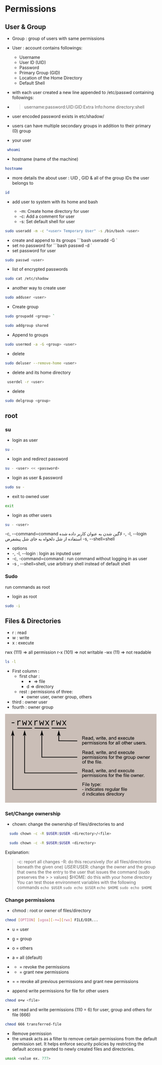 # Permissions

## User & Group

- Group : group of users with same permissions
- User : account contains followings:
    - Username
    - User ID (UID)
    - Password
    - Primary Group (GID)
    - Location of the Home Directory
    - Default Shell
    
- with each user created a new line appended to /etc/passwd containing followings:
- > username:password:UID:GID:Extra Info:home directory:shell

- user encoded password exists in etc/shadow/

- users can have multiple secondary groups in addition to their primary (0) group


- your user
```bash
 whoami 
```
- hostname (name of the machine)
```bash
hostname
```
- more details the about user : UID , GID & all of the group IDs the user belongs to
```bash 
id 
```


- add user <user> to system with its home and bash
  - -m: Create home directory for user
  - -c: Add a comment for user
  - -s: Set default shell for user
```bash
sudo useradd -m -c "<user> Temporary User" -s /bin/bash <user>
```

- create <user> and append <group> to its groups
```bash useradd -G <group> <user> `
- set no password for <user>
```bash passwd -d <user> `
- set password for user
```bash
sudo passwd <user>
```
- list of encrypted passwords
```bash
sudo cat /etc/shadow
```
- another way to create user
```bash 
sudo adduser <user> 
```

- Create group
```bash 
sudo groupadd <group> `
```
```bash
sudo addgroup shared 
```
- Append <group> to <user> groups
```bash
sudo usermod -a -G <group> <user> 
```

- delete <user>
```bash
sudo deluser --remove-home <user> 
```

- delete <user> and its home directory
```bash
 userdel -r <user> 
```

- delete <group>
```bash
sudo delgroup <group> 
```

## root
### su
- login as user
```bash
su -
```
- login and redirect password
```bash
su - <user> << <password>
```
 
- login as user & password
```bash
sudo su -
```

- exit to owned user
```bash
exit
```

- login as other users
```bash
su - <user>
```
-c, --command=command
لاگین شدن به عنوان کاربر داده شده	-, -l, --login
استفاده از شل دلخواه به جای شل پیشفرض	-s, --shell=shell
- options
- -, -l, --login : login as inputed user
- -c, -command=command : run command without logging in as user
- -s , --shell=shell, use arbitrary shell instead of default shell

### Sudo
run commands as root
- login as root
```bash
sudo -i
```
## Files & Directories
- r : read
- w : write
- x : execute

rwx (111) => all permission
r-x (101) => not writable
-wx (11)  => not readable

```bash
ls -l
```
- First column : 
  - first char : 
    - - => file 
    - d => directory
  - rest :
    permissions of three:
      - owner user, owner group, others
- third :
  owner user
- fourth :
  owner group

![Permission image](permissions.png)

### Set/Change ownership

- chown: change the ownership of files/directories to <user> and <Group>
```bash
  sudo chown -c -R $USER:$USER <directory>/<file>
```
```bash
  sudo chown -c -R $USER:$USER <directory>
```
Explanation:
>-c: report all changes
>-R: do this recursively (for all files/directories beneath the given one)
>$USER:$USER: change the owner and the group that owns the the entry to the user that issues the command (sudo preserves the > > values)
> $HOME: do this with your home directory
> You can test those environment variables with the following commands
` echo $USER `
` sudo echo $USER `
` echo $HOME `
` sudo echo $HOME `

### Change permissions

- chmod : root or owner of files/directory
```bash
chmod [OPTION] [ugoa][-+=][rwx] FILE/DIR...
```
- u = user
- g = group
- o = others
- a = all (default)

- - = revoke the permissions
- + = grant new permissions
- = = revoke all previous permissions and grant new permissions

- append write permissions for file for other users
```bash
chmod o+w <file>
```

- set read and write permissions (110 = 6) for user, group and others for file (666)
```bash
chmod 666 transferred-file
```
- Remove permission
- the umask acts as a filter to remove certain permissions from the default permission set. It helps enforce security policies by restricting the default access granted to newly created files and directories.
```bash
umask <value ex. 777>
```
